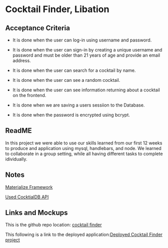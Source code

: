 # Cocktail Finder, Libation

## Acceptance Criteria

-   It is done when the user can log-in using username and password.

-   It is done when the user can sign-in  by creating a unique username and password and must be older than 21 years of age and provide an email address.

-   It is done when the user can search for a cocktail by name.

-   It is done when the user can see a random cocktail.

-   It is done when the user can see information returning about a cocktail on the frontend.

-   It is done when we are saving a users sessiion to the Database.

-   It is done when the password is encrypted using bcrypt.

## ReadME

In this project we were able to use our skills learned from our first 12 weeks to produce and application using mysql, handlebars, and node. We learned to collaborate in a group setting, while all having different tasks to complete idividually.

## Notes

[Materialize Framework](https://materializecss.com/)

[Used CocktialDB API](https://www.thecocktaildb.com/api.php)

## Links and Mockups

This is the github repo location: [cocktail finder](https://github.com/peterkim1025/cocktail_finder)

This following is a link to the deployed application:[Deployed Cocktail Finder project](https://)


